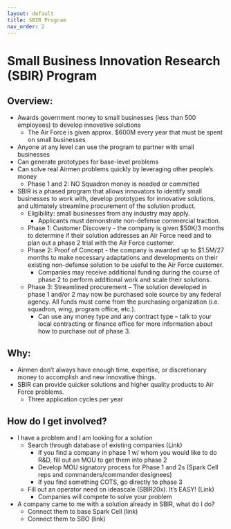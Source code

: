 ```yaml
---
layout: default
title: SBIR Program
nav_order: 2
---
```


# Small Business Innovation Research (SBIR) Program

## Overview:

*   Awards government money to small businesses (less than 500 employees) to develop innovative solutions
    *   The Air Force is given approx. $600M every year that must be spent on small businesses 
*   Anyone at any level can use the program to partner with small businesses 
*   Can generate prototypes for base-level problems
*   Can solve real Airmen problems quickly by leveraging other people’s money
    *   Phase 1 and 2: NO Squadron money is needed or committed
*   SBIR is a phased program that allows innovators to identify small businesses to work with, develop prototypes for innovative solutions, and ultimately streamline procurement of the solution product.
    *   Eligibility: small businesses from any industry may apply. 
        *   Applicants must demonstrate non-defense commercial traction. 
    *   Phase 1: Customer Discovery - the company is given $50K/3 months to determine if their solution addresses an Air Force need and to plan out a phase 2 trial with the Air Force customer. 
    *   Phase 2: Proof of Concept - the company is awarded up to $1.5M/27 months to make necessary adaptations and developments on their existing non-defense solution to be useful to the Air Force customer. 
        *   Companies may receive additional funding during the course of phase 2 to perform additional work and scale their solutions. 
    *   Phase 3: Streamlined procurement – The solution developed in phase 1 and/or 2 may now be purchased sole source by any federal agency. All funds must come from the purchasing organization (i.e. squadron, wing, program office, etc.). 
        *   Can use any money type and any contract type – talk to your local contracting or finance office for more information about how to purchase out of phase 3.

## Why:  

*   Airmen don’t always have enough time, expertise, or discretionary money to accomplish and new innovative things.
*   SBIR can provide quicker solutions and higher quality products to Air Force problems.
    *   Three application cycles per year

## How do I get involved?

*   I have a problem and I am looking for a solution
    *   Search through database of existing companies (Link)
        *   If you find a company in phase 1 w/ whom you would like to do R&D, fill out an MOU to get them into phase 2
        *   Develop MOU signatory process for Phase 1 and 2s (Spark Cell reps and commanders/commander designees) 
        *   If you find something COTS, go directly to phase 3
    *   Fill out an operator need on ideascale (SBIR20x). It’s EASY! (Link)
        *   Companies will compete to solve your problem
*   A company came to me with a solution already in SBIR, what do I do?
    *   Connect them to base Spark Cell (link)
    *   Connect them to SBO (link)
